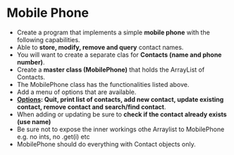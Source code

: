 # Mobile Phone
- Create a program that implements a simple **mobile phone** with the following capabilities.
- Able to **store, modify, remove and query** contact names.
- You will want to create a separate clas for **Contacts (name and phone number)**.
- Create a **master class (MobilePhone)** that holds the ArrayList of Contacts.
- The MobilePhone class has the functionalities listed above.
- Add a menu of options that are available.
- **<u>Options</u>:  Quit, print list of contacts, add new contact, update existing contact, remove contact and search/find contact**.
- When adding or updating be sure to **check if the contact already exists (use name)**
- Be sure not to expose the inner workings othe Arraylist to MobilePhone
e.g. no ints, no .get(i) etc
- MobilePhone should do everything with Contact objects only.